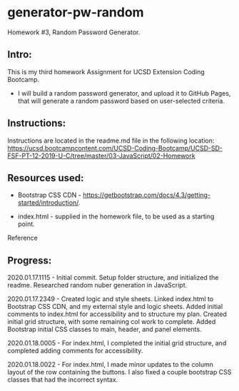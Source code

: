 # generator-pw-random
Homework #3, Random Password Generator.


Intro:
------------
This is my third homework Assignment for UCSD Extension Coding Bootcamp.

- I will build a random password generator, and upload it to GitHub Pages, that will generate a random password based on user-selected criteria.

	

Instructions:
------------
Instructions are located in the readme.md file in the following location: https://ucsd.bootcampcontent.com/UCSD-Coding-Bootcamp/UCSD-SD-FSF-PT-12-2019-U-C/tree/master/03-JavaScript/02-Homework

Resources used:
------------
- Bootstrap CSS CDN  - https://getbootstrap.com/docs/4.3/getting-started/introduction/.

- index.html - supplied in the homework file, to be used as a starting point.

Reference


Progress:
------------
2020.01.17.1115 - Initial commit.  Setup folder structure, and initialized the readme.  Researched random nuber generation in JavaScript.

2020.01.17.2349 - Created logic and style sheets.  Linked index.html to Bootstrap CSS CDN, and my external style and logic sheets. Added initial comments to index.html for accessibility and to structure my plan. Created initial grid structure, with some remaining col work to complete.  Added Bootstrap initial CSS classes to main, header, and panel elements.  

2020.01.18.0005 - For index.html, I completed the initial grid structure, and completed adding comments for accessibility.  

2020.01.18.0022 - For index.html, I made minor updates to the column layout of the row containing the buttons.  I also fixed a couple bootstrap CSS classes that had the incorrect syntax.